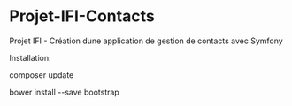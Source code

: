 # Projet-IFI-Contacts
Projet IFI - Création dune application de gestion de contacts avec Symfony


Installation:

composer update

bower install --save bootstrap
